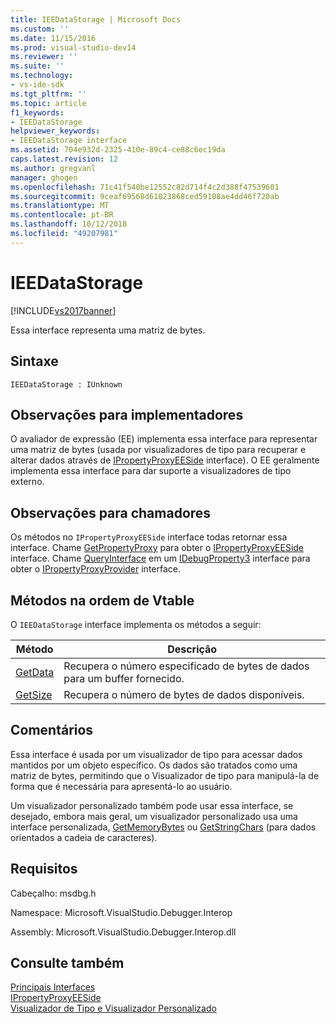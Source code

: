```yaml
---
title: IEEDataStorage | Microsoft Docs
ms.custom: ''
ms.date: 11/15/2016
ms.prod: visual-studio-dev14
ms.reviewer: ''
ms.suite: ''
ms.technology:
- vs-ide-sdk
ms.tgt_pltfrm: ''
ms.topic: article
f1_keywords:
- IEEDataStorage
helpviewer_keywords:
- IEEDataStorage interface
ms.assetid: 704e932d-2325-410e-89c4-ce88c6ec19da
caps.latest.revision: 12
ms.author: gregvanl
manager: ghogen
ms.openlocfilehash: 71c41f540be12552c82d714f4c2d388f47539601
ms.sourcegitcommit: 9ceaf69568d61023868ced59108ae4dd46f720ab
ms.translationtype: MT
ms.contentlocale: pt-BR
ms.lasthandoff: 10/12/2018
ms.locfileid: "49207981"
---
```

# <a name="ieedatastorage"></a>IEEDataStorage
[!INCLUDE[vs2017banner](../../../includes/vs2017banner.md)]

Essa interface representa uma matriz de bytes.  
  
## <a name="syntax"></a>Sintaxe  
  
```  
IEEDataStorage : IUnknown  
```  
  
## <a name="notes-for-implementers"></a>Observações para implementadores  
 O avaliador de expressão (EE) implementa essa interface para representar uma matriz de bytes (usada por visualizadores de tipo para recuperar e alterar dados através de [IPropertyProxyEESide](../../../extensibility/debugger/reference/ipropertyproxyeeside.md) interface). O EE geralmente implementa essa interface para dar suporte a visualizadores de tipo externo.  
  
## <a name="notes-for-callers"></a>Observações para chamadores  
 Os métodos no `IPropertyProxyEESide` interface todas retornar essa interface. Chame [GetPropertyProxy](../../../extensibility/debugger/reference/ipropertyproxyprovider-getpropertyproxy.md) para obter o [IPropertyProxyEESide](../../../extensibility/debugger/reference/ipropertyproxyeeside.md) interface. Chame [QueryInterface](http://msdn.microsoft.com/library/62fce95e-aafa-4187-b50b-e6611b74c3b3) em um [IDebugProperty3](../../../extensibility/debugger/reference/idebugproperty3.md) interface para obter o [IPropertyProxyProvider](../../../extensibility/debugger/reference/ipropertyproxyprovider.md) interface.  
  
## <a name="methods-in-vtable-order"></a>Métodos na ordem de Vtable  
 O `IEEDataStorage` interface implementa os métodos a seguir:  
  
|Método|Descrição|  
|------------|-----------------|  
|[GetData](../../../extensibility/debugger/reference/ieedatastorage-getdata.md)|Recupera o número especificado de bytes de dados para um buffer fornecido.|  
|[GetSize](../../../extensibility/debugger/reference/ieedatastorage-getsize.md)|Recupera o número de bytes de dados disponíveis.|  
  
## <a name="remarks"></a>Comentários  
 Essa interface é usada por um visualizador de tipo para acessar dados mantidos por um objeto específico. Os dados são tratados como uma matriz de bytes, permitindo que o Visualizador de tipo para manipulá-la de forma que é necessária para apresentá-lo ao usuário.  
  
 Um visualizador personalizado também pode usar essa interface, se desejado, embora mais geral, um visualizador personalizado usa uma interface personalizada, [GetMemoryBytes](../../../extensibility/debugger/reference/idebugproperty2-getmemorybytes.md) ou [GetStringChars](../../../extensibility/debugger/reference/idebugproperty3-getstringchars.md) (para dados orientados a cadeia de caracteres).  
  
## <a name="requirements"></a>Requisitos  
 Cabeçalho: msdbg.h  
  
 Namespace: Microsoft.VisualStudio.Debugger.Interop  
  
 Assembly: Microsoft.VisualStudio.Debugger.Interop.dll  
  
## <a name="see-also"></a>Consulte também  
 [Principais Interfaces](../../../extensibility/debugger/reference/core-interfaces.md)   
 [IPropertyProxyEESide](../../../extensibility/debugger/reference/ipropertyproxyeeside.md)   
 [Visualizador de Tipo e Visualizador Personalizado](../../../extensibility/debugger/type-visualizer-and-custom-viewer.md)

